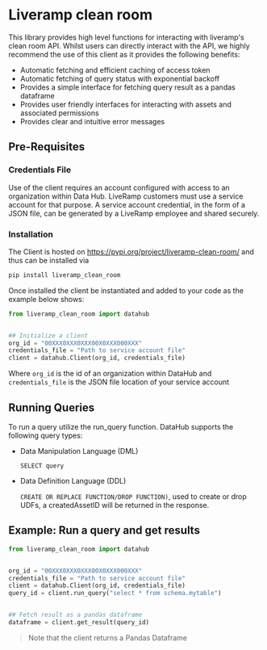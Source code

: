 # Liveramp clean room
This library provides high level functions for interacting with liveramp's clean room API. Whilst users can directly interact with the API, we highly recommend the use of this client as it provides the following benefits:
- Automatic fetching and efficient caching of access token
- Automatic fetching of query status with exponential backoff
- Provides a simple interface for fetching query result as a pandas dataframe
- Provides user friendly interfaces for interacting with assets and associated permissions
- Provides clear and intuitive error messages


## Pre-Requisites


### Credentials File


Use of the client requires an account configured with access to an organization within Data Hub. LiveRamp customers must use a service account for that purpose. A service account credential, in the form of a JSON file, can be generated by a LiveRamp employee and shared securely.


### Installation


The Client is hosted on https://pypi.org/project/liveramp-clean-room/ and thus can be installed via


```bash
pip install liveramp_clean_room
```


Once installed the client be instantiated and added to your code as the example below shows:


```python
from liveramp_clean_room import datahub


## Initialize a client
org_id = "00XXX0XXX0XXX00X0XXX000XXX"
credentials_file = "Path to service account file"
client = datahub.Client(org_id, credentials_file)
```
Where `org_id` is the id of an organization within DataHub and `credentials_file` is the JSON file location of your service account


## Running Queries


To run a query utilize the run_query function. DataHub supports the following query types:


- Data Manipulation Language (DML)


    `SELECT query`


- Data Definition Language (DDL)


    `CREATE OR REPLACE FUNCTION/DROP FUNCTION)`, used to create or drop UDFs, a createdAssetID will be returned in the response. 


Example: Run a query and get results
---
```python
from liveramp_clean_room import datahub


org_id = "00XXX0XXX0XXX00X0XXX000XXX"
credentials_file = "Path to service account file"
client = datahub.Client(org_id, credentials_file)
query_id = client.run_query("select * from schema.mytable")


## Fetch result as a pandas dataframe
dataframe = client.get_result(query_id)
```


> Note that the client returns a Pandas Dataframe

